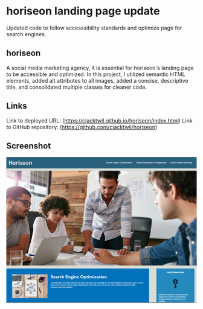 # horiseon landing page update
Updated code to follow accesssibility standards and optimize page for search engines.

## horiseon

A social media marketing agency, it is essential for horiseon's landing page to be accessible and optimized. In this project, I utilized semantic HTML elements, added alt attributes to all images, added a concise, descriptive title, and consolidated multiple classes for cleaner code.

## Links
Link to deployed URL: (https://cjacktwil.github.io/horiseon/index.html)
Link to GitHub repository: (https://github.com/cjacktwil/horiseon)

## Screenshot

![landing page screenshot](./assets/images/horiseon-screenshot.png)

